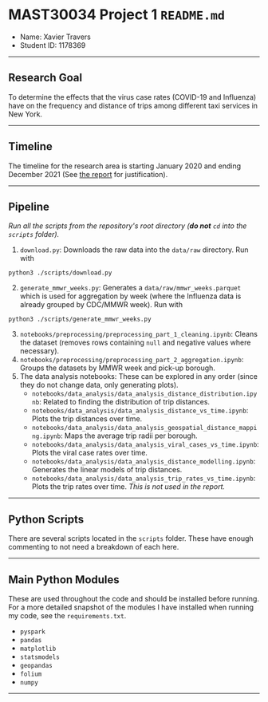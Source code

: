 # MAST30034 Project 1 `README.md`
- Name: Xavier Travers
- Student ID: 1178369

<!-- ## Student Instructions
You **must** write up `README.md` for this repository to be eligable for readability marks.

1. Students must keep all Jupyter Notebooks in the `notebooks` directory.
2. Students must keep all `.py` scripts under the `scripts` directory. These can include helper functions and modules with relevant `__init__.py`
3. Students must store all raw data downloaded (using a Python script) in the `data/raw` folder. This will be in the `.gitignore` so **do not upload any raw data files whatsoever**.
4. Students must store all curated / transformed data in the `data/curated` folder. This will be in the `.gitignore` so **do not upload any raw data files whatsoever**. We will be running your code from the `scripts` directory to regenerated these.
5. All plots must be saved in the `plots` directory.
6. Finally, your report `.tex` files must be inside the `report` directory. If you are using overleaf, you can download the `.zip` and extract it into this folder.
7. Add your name and Student ID to the fields above.
8. Add your relevant `requirements.txt` to the root directory. If you are unsure, run `pip3 list --format=freeze > requirements.txt` (or alternative) and copy the output to the repository.
9. You may delete all `.gitkeep` files if you really want to. These were used to ensure empty directories could be pushed to `git`.
10. When you have read this, delete the `Student Instructions` section to clean the readme up.

Remember, we will be reading through and running your code, so it is in _your best interest_ to ensure it is readable and efficient.

## README example
This is an example `README.md` for students to use. **Please change this to your requirements**. -->

****
## Research Goal 
To determine the effects that the virus case rates (COVID-19 and Influenza) have on the frequency and distance of trips among different taxi services in New York.

****
## Timeline
The timeline for the research area is starting January 2020 and ending December 2021 (See [the report](https://github.com/MAST30034-Applied-Data-Science/mast30034-project-1-DigitalData/blob/main/report/main.pdf) for justification).

****
## Pipeline

<!-- ### - The Intended Way
I would love it if this works on your end.
I unfortunately cannot guarrantee it will.
This is quite new and I haven't had that much time to test it.
*Run this bash script from the repository's root directory (__do not__ `cd` into the `scripts` folder).*
```
./pipeline.sh
```
This script should run the whole data pipeline start to finish.
This script should generate all the plots necessary, except for the `.png` files for the maps.
Map images in the report are screenshots of the maps that this script generates.

### - Alternative: The Long Way -->
*Run all the scripts from the repository's root directory (__do not__ `cd` into the `scripts` folder).*

1. `download.py`: Downloads the raw data into the `data/raw` directory. Run with

```
python3 ./scripts/download.py
```
2. `generate_mmwr_weeks.py`: Generates a `data/raw/mmwr_weeks.parquet` which is used for aggregation by week (where the Influenza data is already grouped by CDC/MMWR week). Run with

```
python3 ./scripts/generate_mmwr_weeks.py
```
3. `notebooks/preprocessing/preprocessing_part_1_cleaning.ipynb`: Cleans the dataset (removes rows containing `null` and negative values where necessary).
4. `notebooks/preprocessing/preprocessing_part_2_aggregation.ipynb`: Groups the datasets by MMWR week and pick-up borough.
5. The data analysis notebooks: These can be explored in any order (since they do not change data, only generating plots).
    - `notebooks/data_analysis/data_analysis_distance_distribution.ipynb`: Related to finding the distribution of trip distances.
    - `notebooks/data_analysis/data_analysis_distance_vs_time.ipynb`: Plots the trip distances over time.
    - `notebooks/data_analysis/data_analysis_geospatial_distance_mapping.ipynb`: Maps the average trip radii per borough.
    - `notebooks/data_analysis/data_analysis_viral_cases_vs_time.ipynb`: Plots the viral case rates over time.
    - `notebooks/data_analysis/data_analysis_distance_modelling.ipynb`: Generates the linear models of trip distances.
    - `notebooks/data_analysis/data_analysis_trip_rates_vs_time.ipynb`: Plots the trip rates over time. *This is not used in the report.*

****
## Python Scripts
There are several scripts located in the `scripts` folder.
These have enough commenting to not need a breakdown of each here.

****
## Main Python Modules
These are used throughout the code and should be installed before running.
For a more detailed snapshot of the modules I have installed when running my code,
see the `requirements.txt`.
- `pyspark`
- `pandas`
- `matplotlib`
- `statsmodels`
- `geopandas`
- `folium`
- `numpy`

****

<!-- 2. `preprocess.ipynb`: This notebook details all preprocessing steps and outputs it to the `data/curated` directory.
3. `analysis.ipynb`: This notebook is used to conduct analysis on the curated data.
4. `model.py` and `model_analysis.ipynb`: The script is used to run the model from CLI and the notebook is used for analysing and discussing the model. -->

